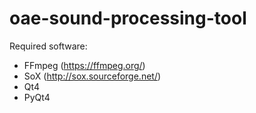 # oae-sound-processing-tool

Required software:
* FFmpeg (https://ffmpeg.org/)
* SoX (http://sox.sourceforge.net/)
* Qt4
* PyQt4
